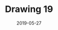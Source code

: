 ---
title: Drawing 19
date: '2019-05-27'
thumb_image: images/mar-4yo/4-mar-drawings19.jpg
thumb_image_alt: Drawing 23
image: images/mar-4yo/4-mar-drawings19.jpg
image_alt: Drawing 19
template: project
---	